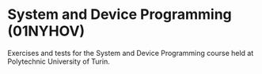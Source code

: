 # System and Device Programming (01NYHOV)
Exercises and tests for the System and Device Programming course held at Polytechnic University of Turin.
